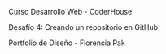Curso Desarrollo Web - CoderHouse

Desafío 4: Creando un repositorio en GitHub

Portfolio de Diseño - Florencia Pak